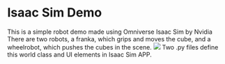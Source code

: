 # Isaac Sim Demo
This is a simple robot demo made using Omniverse Isaac Sim by Nvidia
There are two robots, a franka, which grips and moves the cube, and a wheelrobot, which pushes the cubes in the scene.
![](https://gitee.com/turbo-studio/image/raw/master/image/20210215225951.gif)
Two .py files define this world class and UI elements in Isaac Sim APP.
